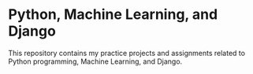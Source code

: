 # Python, Machine Learning, and Django

This repository contains my practice projects and assignments related to Python programming, Machine Learning, and Django.
